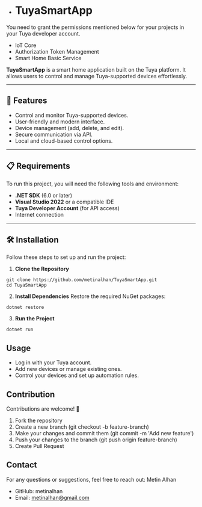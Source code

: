 - # TuyaSmartApp

You need to grant the permissions mentioned below for your projects in your Tuya developer account.
- IoT Core
- Authorization Token Management
- Smart Home Basic Service


**TuyaSmartApp** is a smart home application built on the Tuya platform. It allows users to control and manage Tuya-supported devices effortlessly.

---

## 🚀 Features
- Control and monitor Tuya-supported devices.
- User-friendly and modern interface.
- Device management (add, delete, and edit).
- Secure communication via API.
- Local and cloud-based control options.

---

## 📋 Requirements
To run this project, you will need the following tools and environment:
- **.NET SDK** (6.0 or later)
- **Visual Studio 2022** or a compatible IDE
- **Tuya Developer Account** (for API access)
- Internet connection

---

## 🛠️ Installation
Follow these steps to set up and run the project:

1. **Clone the Repository**
```
git clone https://github.com/metinalhan/TuyaSmartApp.git
cd TuyaSmartApp
```

2. **Install Dependencies**
Restore the required NuGet packages:
```
dotnet restore
```

3. **Run the Project**
```
dotnet run
```

## Usage
- Log in with your Tuya account.
- Add new devices or manage existing ones.
- Control your devices and set up automation rules.


## Contribution

Contributions are welcome! 🎉

1. Fork the repository
2. Create a new branch (git checkout -b feature-branch)
3. Make your changes and commit them (git commit -m 'Add new feature')
4. Push your changes to the branch (git push origin feature-branch)
5. Create Pull Request


## Contact
For any questions or suggestions, feel free to reach out:
Metin Alhan

- GitHub: metinalhan
- Email: metinalhan@gmail.com


